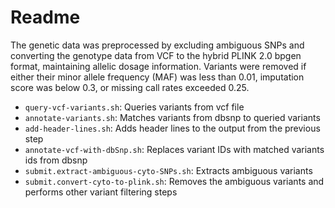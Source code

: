 # Readme
The genetic data was preprocessed by excluding ambiguous SNPs and converting 
the genotype data from VCF to the hybrid PLINK 2.0 bpgen format, maintaining 
allelic dosage information. Variants were removed if either their minor 
allele frequency (MAF) was less than 0.01, imputation score was below 0.3, 
or missing call rates exceeded 0.25.

- `query-vcf-variants.sh`: Queries variants from vcf file
- `annotate-variants.sh`: Matches variants from dbsnp to queried variants
- `add-header-lines.sh`: Adds header lines to the output from the previous step
- `annotate-vcf-with-dbSnp.sh`: Replaces variant IDs with matched variants ids from dbsnp
- `submit.extract-ambiguous-cyto-SNPs.sh`: Extracts ambiguous variants
- `submit.convert-cyto-to-plink.sh`: Removes the ambiguous variants and performs other variant filtering steps
